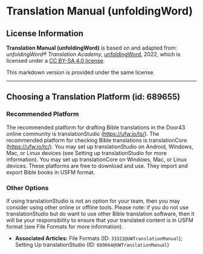 # Translation Manual (unfoldingWord)

## License Information

**Translation Manual (unfoldingWord)** is based on and adapted from: _unfoldingWord® Translation Academy_, [unfoldingWord](https://unfoldingword.org/utw), 2022, which is licensed under a [CC BY-SA 4.0 license](https://creativecommons.org/licenses/by-sa/4.0/legalcode.en).

This markdown version is provided under the same license.



--------------------------------

## Choosing a Translation Platform (id: 689655)

### Recommended Platform

The recommended platform for drafting Bible translations in the Door43 online community is translationStudio (https://ufw.io/ts/). The recommended platform for checking Bible translations is translationCore (https://ufw.io/tc/). You may set up translationStudio on Android, Windows, Mac, or Linux devices (see Setting up translationStudio for more information). You may set up translationCore on Windows, Mac, or Linux devices. These platforms are free to download and use. They import and export Bible books in USFM format.

### Other Options

If using translationStudio is not an option for your team, then you may consider using other online or offline tools. Please note: if you do not use translationStudio but do want to use other Bible translation software, then it will be your responsibility to ensure that your translated content is in USFM format (see File Formats for more information).

* **Associated Articles:** File Formats (ID: `33322@UWTranslationManual`); Setting Up translationStudio (ID: `689664@UWTranslationManual`)

